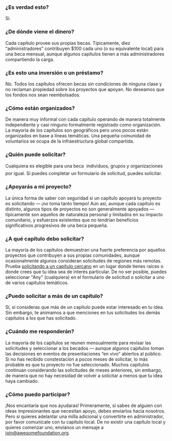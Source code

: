 ### ¿Es verdad esto?

Sí.

### ¿De dónde viene el dinero?

Cada capítulo provee sus propias becas. Típicamente, diez “administradores” contribuyen $100 cada uno (o su equivalente local) para una beca mensual, aunque algunos capítulos tienen a más administradores compartiendo la carga.

### ¿Es esto una inversión o un préstamo?

No. Todos los capítulos ofrecen becas sin condiciones de ninguna clase y no reclaman propiedad sobre los proyectos que apoyan. No deseamos que los fondos nos sean reembolsados.

### ¿Cómo están organizados?

De manera muy informal con cada capítulo operando de manera totalmente independiente y casi ninguno formalmente registrado como organización.  La mayoría de los capítulos son geográficos pero unos pocos están organizados en base a líneas temáticas. Una pequeña comunidad de voluntarios se ocupa de la infraestructura global compartida.

### ¿Quién puede solicitar?

Cualquiera es elegible para una beca &#151; individuos, grupos y organizaciones por igual. Si puedes completar un formulario de solicitud, puedes solicitar.

### ¿Apoyarás a mi proyecto?

La única forma de saber con seguridad si un capítulo apoyará tu proyecto es solicitando — ¡no toma tanto tiempo! Aún así, aunque cada capítulo es distinto, algunos tipos de proyectos no son generalmente apoyados — típicamente son aquellos de naturaleza personal y limitados en su impacto comunitario, y esfuerzos existentes que no tendrían beneficios significativos progresivos de una beca pequeña.

### ¿A qué capítulo debo solicitar?

La mayoría de los capítulos demuestran una fuerte preferencia por aquellos proyectos que contribuyen a sus propias comunidades, aunque ocasionalmente algunos consideran solicitudes de regiones más remotas. Prueba [solicitando a un capítulo cercano](<%= chapters_url %>) en un lugar donde tienes raíces o donde crees que tu idea sea de interés particular.  De no ser posible, puedes seleccionar "Any" (cualquiera) en el formulario de solicitud o solicitar a uno de varios capítulos temáticos.

### ¿Puedo solicitar a más de un capítulo?

Sí, si consideras que más de un capítulo puede estar interesado en tu idea. Sin embargo, te animamos a que menciones en tus solicitudes los demás capítulos a los que has solicitado.

### ¿Cuándo me responderán?

La mayoría de los capítulos se reunen mensualmente para revisar las solicitudes y seleccionar a los becados — aunque algunos capítulos toman las decisiones en eventos de presentaciones “en vivo” abiertos al público.  Si no has recibido constestación a pocos meses de solicitar, lo más probable es que tu proyecto no fue seleccionado. Muchos capítulos continuan considerando las solicitudes de meses anteriores, sin embargo, de manera que no hay necesidad de volver a solicitar a menos que tu idea haya cambiado.

### ¿Cómo puedo participar?

¡Nos encantaría que nos ayudaras! Primeramente, si sabes de alguien con ideas impresionantes que necesitan apoyo, debes enviarlos hacia nosotros.  Pero si quieres adelantar una milla adicional y convertirte en administrador, por favor comunícate con tu capítulo local. De no existir una capítulo local y quieres comenzar uno, envíanos un mensaje a join@awesomefoundation.org.
